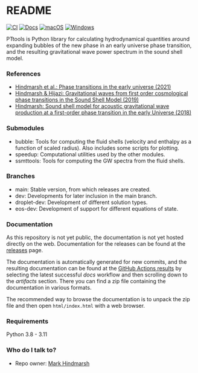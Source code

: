 # README
[![CI](https://github.com/hindmars-org/pttools/actions/workflows/main.yml/badge.svg)](https://github.com/hindmars-org/pttools/actions/workflows/main.yml)
[![Docs](https://github.com/hindmars-org/pttools/actions/workflows/docs.yml/badge.svg)](https://github.com/hindmars-org/pttools/actions/workflows/docs.yml)
[![macOS](https://github.com/hindmars-org/pttools/actions/workflows/mac.yml/badge.svg)](https://github.com/hindmars-org/pttools/actions/workflows/mac.yml)
[![Windows](https://github.com/hindmars-org/pttools/actions/workflows/windows.yml/badge.svg)](https://github.com/hindmars-org/pttools/actions/workflows/windows.yml)

PTtools is Python library for calculating hydrodynamical quantities
around expanding bubbles of the new phase in an early universe phase transition,
and the resulting gravitational wave power spectrum in the sound shell model.

### References
- [Hindmarsh et al.: Phase transitions in the early universe (2021)](https://arxiv.org/abs/2008.09136)
- [Hindmarsh & Hijazi: Gravitational waves from first order cosmological phase transitions in the Sound Shell Model (2019)](https://arxiv.org/abs/1909.10040)
- [Hindmarsh: Sound shell model for acoustic gravitational wave production at a first-order phase transition in the early Universe (2018)](https://arxiv.org/abs/1608.04735)

### Submodules
- bubble: Tools for computing the fluid shells (velocity and enthalpy as a function of scaled radius).
  Also includes some scripts for plotting.
- speedup: Computational utilities used by the other modules.
- ssmttools: Tools for computing the GW spectra from the fluid shells.

### Branches
- main: Stable version, from which releases are created.
- dev: Developments for later inclusion in the main branch.
- droplet-dev: Development of different solution types.
- eos-dev: Development of support for different equations of state.

### Documentation
As this repository is not yet public, the documentation is not yet hosted directly on the web.
Documentation for the releases can be found at the
[releases](https://github.com/hindmars-org/pttools/releases) page.

The documentation is automatically generated for new commits, and the resulting documentation can be found at the
[GitHub Actions results](https://github.com/hindmars-org/pttools/actions)
by selecting the latest successful *docs* workflow and then scrolling down to the *artifacts* section.
There you can find a zip file containing the documentation in various formats.

The recommended way to browse the documentation is to unpack the zip file and then open
`html/index.html` with a web browser.

### Requirements
Python 3.8 - 3.11

### Who do I talk to?
- Repo owner: [Mark Hindmarsh](https://github.com/hindmars/)
